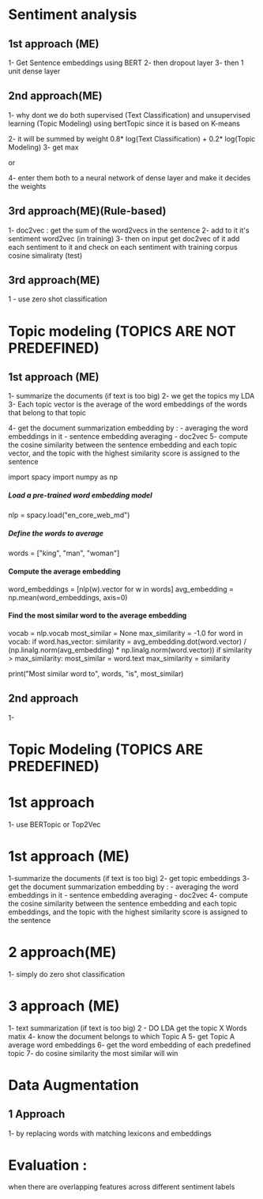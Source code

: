 # Sentiment analysis

## 1st approach (ME)

1- Get Sentence embeddings using BERT
2- then dropout layer 
3- then 1 unit dense layer


## 2nd approach(ME)
1- why dont we do both supervised (Text Classification) and unsupervised learning (Topic Modeling) using bertTopic since it is based on K-means


2- it will be summed by weight 0.8* log(Text Classification) + 0.2* log(Topic Modeling)
3- get max

or 

4- enter them both to a neural network of dense layer and make it decides the weights


## 3rd approach(ME)(Rule-based)
1- doc2vec : get the sum of the word2vecs in the sentence
2- add to it it's sentiment word2vec (in training)
3- then on input get doc2vec of it add each sentiment to it and check on each sentiment with training corpus cosine simaliraty  (test)

## 3rd approach(ME)
1 - use zero shot classification

# Topic modeling (TOPICS ARE NOT PREDEFINED)

## 1st approach (ME)
1- summarize the documents (if text is too big)
2- we get the topics my LDA
3- Each topic vector is the average of the word embeddings of the words that belong to that topic

4- get the document summarization embedding  by :
	- averaging the word embeddings in it 
	- sentence embedding averaging
	- doc2vec
5- compute the cosine similarity between the sentence embedding and each topic vector, and the topic with the highest similarity score is assigned to the sentence

import spacy
import numpy as np

##### Load a pre-trained word embedding model
nlp = spacy.load("en_core_web_md")

##### Define the words to average
words = ["king", "man", "woman"]

#### Compute the average embedding
word_embeddings = [nlp(w).vector for w in words]
avg_embedding = np.mean(word_embeddings, axis=0)

#### Find the most similar word to the average embedding
vocab = nlp.vocab
most_similar = None
max_similarity = -1.0
for word in vocab:
    if word.has_vector:
        similarity = avg_embedding.dot(word.vector) / (np.linalg.norm(avg_embedding) * np.linalg.norm(word.vector))
        if similarity > max_similarity:
            most_similar = word.text
            max_similarity = similarity

print("Most similar word to", words, "is", most_similar)


## 2nd approach

1- 



# Topic Modeling (TOPICS ARE PREDEFINED)
# 1st approach 
1- use BERTopic  or Top2Vec
# 1st approach (ME)
1-summarize the documents (if text is too big)
2- get topic embeddings
3- get the document summarization embedding  by :
	- averaging the word embeddings in it 
	- sentence embedding averaging
	- doc2vec
4- compute the cosine similarity between the sentence embedding and each topic embeddings, and the topic with the highest similarity score is assigned to the sentence

# 2 approach(ME)
1- simply do zero shot classification

# 3 approach (ME)
1- text summarization (if text is too big)
2 - DO LDA get the topic X Words matix
4- know the document belongs to which Topic A
5- get Topic A average word embeddings 
6- get the word embedding of each predefined topic 
7- do cosine similarity the most similar will win




# Data Augmentation
## 1 Approach
1- by replacing words with matching lexicons and embeddings



# Evaluation :
when there are overlapping features across different sentiment labels


